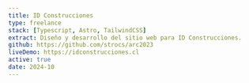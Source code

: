 ```yaml
---
title: ID Construcciones
type: freelance
stack: [Typescript, Astro, TailwindCSS]
extract: Diseño y desarrollo del sitio web para ID Construcciones.
github: https://github.com/strocs/arc2023
liveDemo: https://idconstrucciones.cl
active: true
date: 2024-10
---
```

